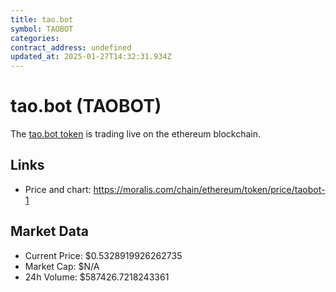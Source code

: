 ```yaml
---
title: tao.bot
symbol: TAOBOT
categories: 
contract_address: undefined
updated_at: 2025-01-27T14:32:31.934Z
---
```


# tao.bot (TAOBOT)
The [tao.bot token](https://moralis.com/chain/ethereum/token/price/taobot-1) is trading live on the ethereum blockchain.

## Links
- Price and chart: https://moralis.com/chain/ethereum/token/price/taobot-1

## Market Data
- Current Price: $0.5328919926262735
- Market Cap: $N/A
- 24h Volume: $587426.7218243361
